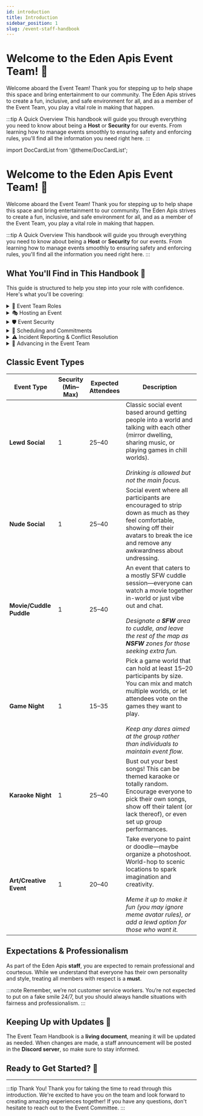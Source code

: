 ```yaml
---
id: introduction
title: Introduction
sidebar_position: 1
slug: /event-staff-handbook
---
```


# Welcome to the Eden Apis Event Team! 🎉


Welcome aboard the Event Team! Thank you for stepping up to help shape this space and bring entertainment to our community. The Eden Apis strives to create a fun, inclusive, and safe environment for all, and as a member of the Event Team, you play a vital role in making that happen.

:::tip A Quick Overview
This handbook will guide you through everything you need to know about being a **Host** or **Security** for our events. From learning how to manage events smoothly to ensuring safety and enforcing rules, you'll find all the information you need right here.
:::


import DocCardList from '@theme/DocCardList';

<DocCardList />

# Welcome to the Eden Apis Event Team! 🎉

Welcome aboard the Event Team! Thank you for stepping up to help shape this space and bring entertainment to our community. The Eden Apis strives to create a fun, inclusive, and safe environment for all, and as a member of the Event Team, you play a vital role in making that happen.

:::tip A Quick Overview
This handbook will guide you through everything you need to know about being a **Host** or **Security** for our events. From learning how to manage events smoothly to ensuring safety and enforcing rules, you'll find all the information you need right here.
:::

## What You'll Find in This Handbook 📖

This guide is structured to help you step into your role with confidence. Here's what you'll be covering:

<details>
<summary>📌 Event Team Roles</summary>
  <p>You'll learn about the different roles within the event team, including **Hosts, Security, Senior Event Team, and the Event Committee**.</p>
</details>

<details>
  <summary>🎭 Hosting an Event</summary>
  <p>Step-by-step guidance on preparing, announcing, and running an event smoothly.</p>
</details>

<details>
  <summary>🛡️ Event Security</summary>
  <p>How to ensure events are fun and safe while handling incidents effectively.</p>
</details>

<details>
  <summary>📆 Scheduling and Commitments</summary>
  <p>Everything you need to know about submitting availability, scheduling, and maintaining activity within the team.</p>
</details>

<details>
  <summary>⚠️ Incident Reporting & Conflict Resolution</summary>
  <p>Learn how to report and handle incidents while maintaining professionalism.</p>
</details>

<details>
  <summary>🚀 Advancing in the Event Team</summary>
  <p>Discover how to move up within the team, from **Trial** to **Senior Team**.</p>
</details>

## Classic Event Types

| **Event Type**          | **Security<br/>(Min–Max)** | **Expected<br/>Attendees** | **Description**                                                                                                                                                                                                                                                                   |
| ----------------------- | -------------------------- | -------------------------- | --------------------------------------------------------------------------------------------------------------------------------------------------------------------------------------------------------------------------------------------------------------------------------- |
| **Lewd Social**         | 1                          | 25–40                      | Classic social event based around getting people into a world and talking with each other (mirror dwelling, sharing music, or playing games in chill worlds).<br/><br/>_Drinking is allowed but not the main focus._                                                              |
| **Nude Social**         | 1                          | 25–40                      | Social event where all participants are encouraged to strip down as much as they feel comfortable, showing off their avatars to break the ice and remove any awkwardness about undressing.                                                                                        |
| **Movie/Cuddle Puddle** | 1                          | 25–40                      | An event that caters to a mostly SFW cuddle session—everyone can watch a movie together in-world or just vibe out and chat.<br/><br/>_Designate a <strong>SFW</strong> area to cuddle, and leave the rest of the map as <strong>NSFW</strong> zones for those seeking extra fun._ |
| **Game Night**          | 1                          | 15–35                      | Pick a game world that can hold at least 15–20 participants by size. You can mix and match multiple worlds, or let attendees vote on the games they want to play.<br/><br/>_Keep any dares aimed at the group rather than individuals to maintain event flow._                    |
| **Karaoke Night**       | 1                          | 25–40                      | Bust out your best songs! This can be themed karaoke or totally random. Encourage everyone to pick their own songs, show off their talent (or lack thereof), or even set up group performances.                                                                                   |
| **Art/Creative Event**  | 1                          | 20–40                      | Take everyone to paint or doodle—maybe organize a photoshoot. World-hop to scenic locations to spark imagination and creativity.<br/><br/>_Meme it up to make it fun (you may ignore meme avatar rules), or add a lewd option for those who want it._                             |

## Expectations & Professionalism

As part of the Eden Apis **staff**, you are expected to remain professional and courteous. While we understand that everyone has their own personality and style, treating all members with respect is a **must**.

:::note
Remember, we’re not customer service workers. You’re not expected to put on a fake smile 24/7, but you should always handle situations with fairness and professionalism.
:::

## Keeping Up with Updates 🔄

The Event Team Handbook is a **living document**, meaning it will be updated as needed. When changes are made, a staff announcement will be posted in the **Discord server**, so make sure to stay informed.

## Ready to Get Started? 🚀

---

:::tip Thank You!
Thank you for taking the time to read through this introduction. We're excited to have you on the team and look forward to creating amazing experiences together! If you have any questions, don't hesitate to reach out to the Event Committee.
:::

